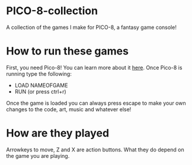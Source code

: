# PICO-8-collection
A collection of the games I make for PICO-8, a fantasy game console!

# How to run these games
First, you need Pico-8! You can learn more about it [here](http://www.lexaloffle.com/pico-8.php).
Once Pico-8 is running type the following:
- LOAD NAMEOFGAME
- RUN (or press ctrl+r)

Once the game is loaded you can always press escape to make your own changes to the code, art, music and whatever else!

# How are they played
Arrowkeys to move, Z and X are action buttons. What they do depend on the game you are playing.
